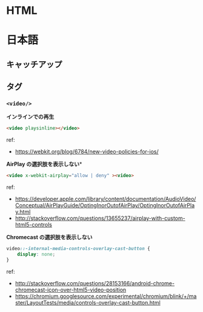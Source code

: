 # HTML

# 日本語

## キャッチアップ


## タグ
### `<video/>`

**インラインでの再生**
```html
<video playsinline></video>
```
ref:
- https://webkit.org/blog/6784/new-video-policies-for-ios/

**AirPlay の選択肢を表示しない***
```html
<video x-webkit-airplay="allow | deny" ><video>
```

ref: 
- https://developer.apple.com/library/content/documentation/AudioVideo/Conceptual/AirPlayGuide/OptingInorOutofAirPlay/OptingInorOutofAirPlay.html
- http://stackoverflow.com/questions/13655237/airplay-with-custom-html5-controls

**Chromecast の選択肢を表示しない**
```css
video::-internal-media-controls-overlay-cast-button {
    display: none;
}
```

ref: 
- http://stackoverflow.com/questions/28153166/android-chrome-chromecast-icon-over-html5-video-position
- https://chromium.googlesource.com/experimental/chromium/blink/+/master/LayoutTests/media/controls-overlay-cast-button.html
